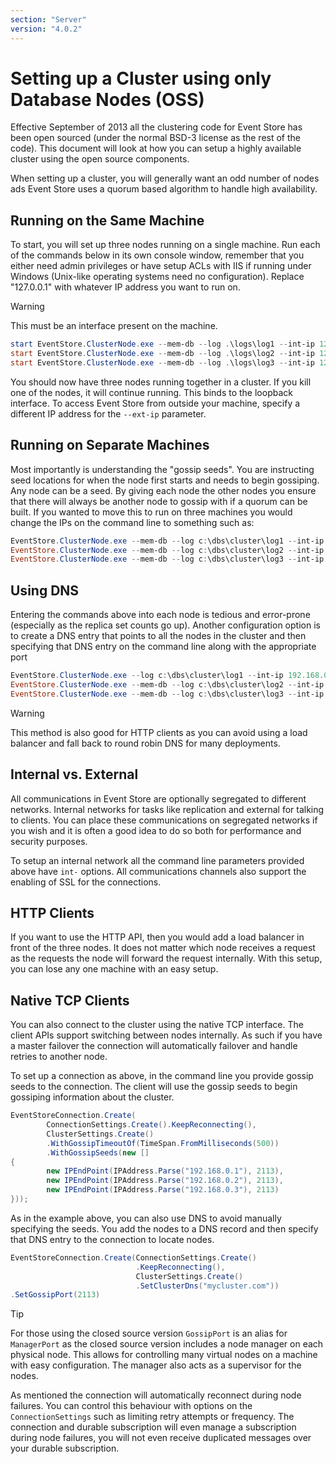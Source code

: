 ```yaml
---
section: "Server"
version: "4.0.2"
---
```


# Setting up a Cluster using only Database Nodes (OSS)

Effective September of 2013 <!-- TODO: A version might be better, remove date reference or reference completely --> all the clustering code for Event Store has been open sourced (under the normal BSD-3 license as the rest of the code). This document will look at how you can setup a highly available cluster using the open source components.

<!-- TODO: I think there's a much better way of saying all this -->

When setting up a cluster, you will generally want an odd number of nodes ads Event Store uses a quorum based algorithm to handle high availability.

## Running on the Same Machine

To start, you will set up three nodes running on a single machine. Run each of the commands below in its own console window, remember that you either need admin privileges or have setup ACLs with IIS if running under Windows (Unix-like operating systems need no configuration). Replace "127.0.0.1" with whatever IP address you want to run on.

> [!WARNING]
> This must be an interface present on the machine.

```powershell
start EventStore.ClusterNode.exe --mem-db --log .\logs\log1 --int-ip 127.0.0.1 --ext-ip 127.0.0.1 --int-tcp-port=1111 --ext-tcp-port=1112 --int-http-port=1113 --ext-http-port=1114 --cluster-size=3 --discover-via-dns=false --gossip-seed=127.0.0.1:2113,127.0.0.1:3113
start EventStore.ClusterNode.exe --mem-db --log .\logs\log2 --int-ip 127.0.0.1 --ext-ip 127.0.0.1 --int-tcp-port=2111 --ext-tcp-port=2112 --int-http-port=2113 --ext-http-port=2114 --cluster-size=3 --discover-via-dns=false --gossip-seed=127.0.0.1:1113,127.0.0.1:3113
start EventStore.ClusterNode.exe --mem-db --log .\logs\log3 --int-ip 127.0.0.1 --ext-ip 127.0.0.1 --int-tcp-port=3111 --ext-tcp-port=3112 --int-http-port=3113 --ext-http-port=3114 --cluster-size=3 --discover-via-dns=false --gossip-seed=127.0.0.1:1113,127.0.0.1:2113
```

You should now have three nodes running together in a cluster. If you kill one of the nodes, it will continue running. This binds to the loopback interface. To access Event Store from outside your machine, specify a different IP address for the `--ext-ip` parameter.

## Running on Separate Machines

Most importantly is understanding the "gossip seeds". You are instructing seed locations for when the node first starts and needs to begin gossiping. Any node can be a seed. By giving each node the other nodes you ensure that there will always be another node to gossip with if a quorum can be built. If you wanted to move this to run on three machines you would change the IPs on the command line to something such as:

```powershell
EventStore.ClusterNode.exe --mem-db --log c:\dbs\cluster\log1 --int-ip 192.168.0.1 --ext-ip 192.168.0.1 --int-tcp-port=1111 --ext-tcp-port=1112 --int-http-port=2113 --ext-http-port=2114 --cluster-size=3 --discover-via-dns=false --gossip-seed=192.168.0.2:2113,192.168.0.3:2113
EventStore.ClusterNode.exe --mem-db --log c:\dbs\cluster\log2 --int-ip 192.168.0.2 --ext-ip 192.168.0.2 --int-tcp-port=1111 --ext-tcp-port=1112 --int-http-port=2113 --ext-http-port=2114 --cluster-size=3 --discover-via-dns=false --gossip-seed=192.168.0.1:2113,192.168.0.3:2113
EventStore.ClusterNode.exe --mem-db --log c:\dbs\cluster\log3 --int-ip 192.168.0.3 --ext-ip 192.168.0.3 --int-tcp-port=1111 --ext-tcp-port=1112 --int-http-port=2113 --ext-http-port=2114 --cluster-size=3 --discover-via-dns=false --gossip-seed=192.168.0.1:2113,192.168.0.2:2113
```

## Using DNS

Entering the commands above into each node is tedious and error-prone (especially as the replica set counts go up). Another configuration option is to create a DNS entry that points to all the nodes in the cluster and then specifying that DNS entry on the command line along with the appropriate port

```powershell
EventStore.ClusterNode.exe --log c:\dbs\cluster\log1 --int-ip 192.168.0.1 --ext-ip 192.168.0.1 --int-tcp-port=1111 --ext-tcp-port=1112 --int-http-port=2113 --ext-http-port=2114 --cluster-size=3 --cluster-dns mydomain.com --cluster-gossip-port=2113
EventStore.ClusterNode.exe --mem-db --log c:\dbs\cluster\log2 --int-ip 192.168.0.2 --ext-ip 192.168.0.2 --int-tcp-port=1111 --ext-tcp-port=1112 --int-http-port=2113 --ext-http-port=2114 --cluster-size=3 --cluster-dns mydomain.com --cluster-gossip-port=2113
EventStore.ClusterNode.exe --mem-db --log c:\dbs\cluster\log3 --int-ip 192.168.0.3 --ext-ip 192.168.0.3 --int-tcp-port=1111 --ext-tcp-port=1112 --int-http-port=2113 --ext-http-port=2114 --cluster-size=3 --cluster-dns mydomain.com --cluster-gossip-port=2113
```

> [!WARNING]
> This method is also good for HTTP clients as you can avoid using a load balancer and fall back to round robin DNS for many deployments.

## Internal vs. External

All communications in Event Store are optionally segregated to different networks. Internal networks for tasks like replication and external for talking to clients. You can place these communications on segregated networks if you wish and it is often a good idea to do so both for performance and security purposes.

To setup an internal network all the command line parameters provided above have `int-` options. All communications channels also support the enabling of SSL for the connections.

## HTTP Clients

If you want to use the HTTP API, then you would add a load balancer in front of the three nodes. It does not matter which node receives a request as the requests the node will forward the request internally. With this setup, you can lose any one machine with an easy setup. <!-- TODO: What does this mean? Better wording -->

## Native TCP Clients

You can also connect to the cluster using the native TCP interface. The client APIs support switching between nodes internally. As such if you have a master failover the connection will automatically failover and handle retries to another node.

To set up a connection as above, in the command line you provide gossip seeds to the connection. The client will use the gossip seeds to begin gossiping information about the cluster.

```csharp
EventStoreConnection.Create(
        ConnectionSettings.Create().KeepReconnecting(),
        ClusterSettings.Create()
        .WithGossipTimeoutOf(TimeSpan.FromMilliseconds(500))
        .WithGossipSeeds(new []
{
        new IPEndPoint(IPAddress.Parse("192.168.0.1"), 2113),
        new IPEndPoint(IPAddress.Parse("192.168.0.2"), 2113),
        new IPEndPoint(IPAddress.Parse("192.168.0.3"), 2113)
}));
```

As in the example above, you can also use DNS to avoid manually specifying the seeds. You add the nodes to a DNS record and then specify that DNS entry to the connection to locate nodes.

```csharp
EventStoreConnection.Create(ConnectionSettings.Create()
                            .KeepReconnecting(),
                            ClusterSettings.Create()
                            .SetClusterDns("mycluster.com"))
.SetGossipPort(2113)
```

> [!TIP]
> For those using the closed source version `GossipPort` is an alias for `ManagerPort` as the closed source version includes a node manager on each physical node. This allows for controlling many virtual nodes on a machine with easy configuration. The manager also acts as a supervisor for the nodes.

As mentioned the connection will automatically reconnect during node failures. You can control this behaviour with options on the `ConnectionSettings` such as limiting retry attempts or frequency. The connection and durable subscription will even manage a subscription during node failures, you will not even receive duplicated messages over your durable subscription.
